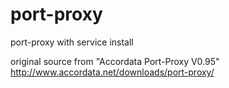port-proxy
==========

port-proxy with service install


original source from "Accordata Port-Proxy V0.95"
http://www.accordata.net/downloads/port-proxy/
